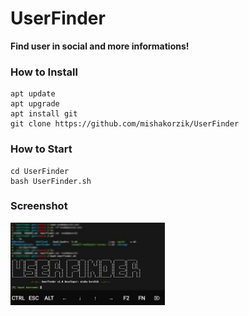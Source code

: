 # UserFinder
**Find user in social and more informations!**

### How to Install

```
apt update
apt upgrade
apt install git
git clone https://github.com/mishakorzik/UserFinder
```

### How to Start
```
cd UserFinder
bash UserFinder.sh
```

### Screenshot

<img width="49.0%" src="IMG_20210808_230810.jpg"/> 
